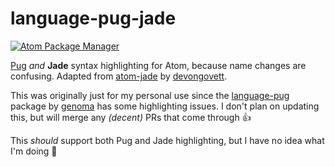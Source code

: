 # language-pug-jade

[![Atom Package Manager](https://img.shields.io/badge/apm-v0.1.2-green.svg)]()

[Pug](https://github.com/pugjs) _and_ **Jade** syntax highlighting for Atom, because name changes are confusing. Adapted from [atom-jade](https://github.com/devongovett/atom-jade) by [devongovett](https://github.com/devongovett).

This was originally just for my personal use since the [language-pug](https://github.com/genoma/language-pug) package by [genoma](https://github.com/genoma) has some highlighting issues. I don't plan on updating this, but will merge any _(decent)_ PRs that come through 👍

This _should_ support both Pug and Jade highlighting, but I have no idea what I'm doing 🤷
